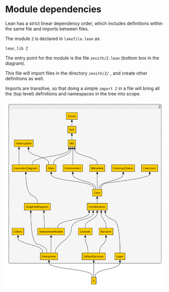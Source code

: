 # Module dependencies

Lean has a strict linear dependency order, which includes definitions within the same file and imports between files.

The module `Z` is declared in `lakefile.lean` as 

```
lean_lib Z
```

The entry point for the module is the file `zenith/Z.lean` (bottom box in the diagram).

This file will import files in the directory `zenith/Z/` , and create other definitions as well.

Imports are transitive, so that doing a simple `import Z` in a file will bring all the (top level) definitions and namespaces in the tree into scope.

<img src="Zenith-dependencies.svg" alt="Zenith-dependencies" style="zoom:70%;"/>